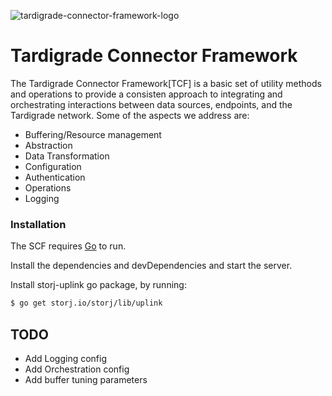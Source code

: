 
![tardigrade-connector-framework-logo](https://raw.githubusercontent.com/utropicmedia/tardigrade-connector-framework/master/images/connector-framework-arch.png)


# Tardigrade Connector Framework

The Tardigrade Connector Framework[TCF] is a basic set of utility methods and operations to provide a consisten approach to integrating and orchestrating interactions between data sources, endpoints, and the Tardigrade network.  Some of the aspects we address are:
  
  - Buffering/Resource management
  - Abstraction
  - Data Transformation
  - Configuration
  - Authentication
  - Operations
  - Logging


### Installation

The SCF requires [Go](https://golang.org/) to run.

Install the dependencies and devDependencies and start the server.

Install storj-uplink go package, by running:


``` sh
$ go get storj.io/storj/lib/uplink
```

## TODO

  - Add Logging config
  - Add Orchestration config
  - Add buffer tuning parameters

